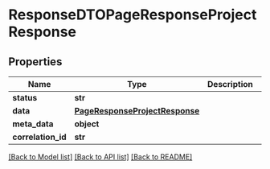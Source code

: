 # ResponseDTOPageResponseProjectResponse

## Properties
Name | Type | Description | Notes
------------ | ------------- | ------------- | -------------
**status** | **str** |  | [optional] 
**data** | [**PageResponseProjectResponse**](PageResponseProjectResponse.md) |  | [optional] 
**meta_data** | **object** |  | [optional] 
**correlation_id** | **str** |  | [optional] 

[[Back to Model list]](../README.md#documentation-for-models) [[Back to API list]](../README.md#documentation-for-api-endpoints) [[Back to README]](../README.md)

